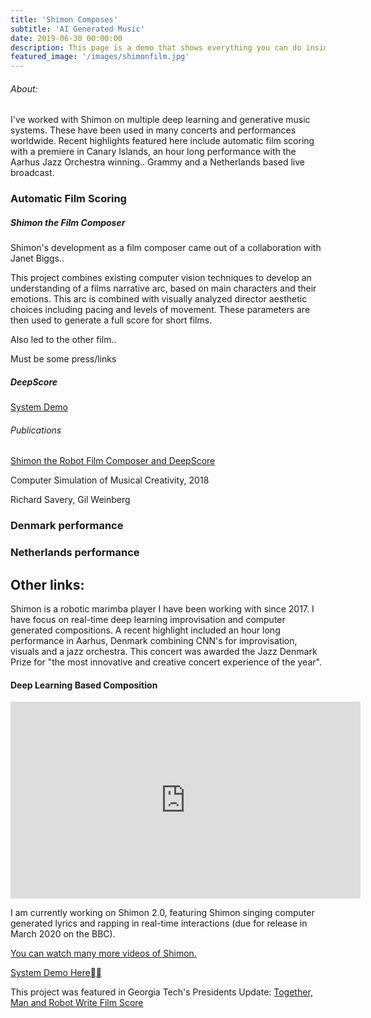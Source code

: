 ```yaml
---
title: 'Shimon Composes'
subtitle: 'AI Generated Music'
date: 2019-06-30 00:00:00
description: This page is a demo that shows everything you can do inside portfolio and blog posts.
featured_image: '/images/shimonfilm.jpg'
---
```

###### About:
I've worked with Shimon on multiple deep learning and generative music systems. These have been used in many concerts and performances worldwide. Recent highlights featured here include automatic film scoring with a premiere in Canary Islands, an hour long performance with the Aarhus Jazz Orchestra winning.. Grammy
and a Netherlands based live broadcast.


### Automatic Film Scoring
##### Shimon the Film Composer
Shimon's development as a film composer came out of a collaboration with Janet Biggs..

This project combines existing computer vision techniques to develop an understanding of a films narrative arc, based on main characters and their emotions. This arc is combined with visually analyzed director aesthetic choices including pacing and levels of movement. These parameters are then used to generate a full score for short films.


Also led to the other film..

Must be some press/links

##### DeepScore

[System Demo](https://www.dropbox.com/s/czavyw1hkigejcc/Interfacedemolong.mp4?dl=0)


###### Publications
[Shimon the Robot Film Composer and DeepScore](https://www.researchgate.net/profile/Richard_Savery/publication/334971929_Shimon_the_Robot_Film_Composer_and_DeepScore/links/5d484cf992851cd046a41e7a/Shimon-the-Robot-Film-Composer-and-DeepScore.pd)

Computer Simulation of Musical Creativity, 2018

Richard Savery, Gil Weinberg




### Denmark performance



### Netherlands performance






## Other links:


Shimon is a robotic marimba player I have been working with since 2017. I have focus on real-time deep learning improvisation and computer generated compositions. A recent highlight included an hour long performance in Aarhus, Denmark combining CNN's for improvisation, visuals and a jazz orchestra. This concert was awarded the Jazz Denmark Prize for "the most innovative and creative concert experience of the year".


#### Deep Learning Based Composition
<iframe width="560" height="315" src="https://www.youtube.com/embed/lMkPAm8_Df4" frameborder="0" allow="accelerometer; autoplay; encrypted-media; gyroscope; picture-in-picture" allowfullscreen></iframe>


I am currently working on Shimon 2.0, featuring Shimon singing computer generated lyrics and rapping in real-time interactions (due for release in March 2020 on the BBC).

<a href="https://www.shimonrobot.com/" target="_blank">You can watch many more videos of Shimon.</a>


<!-- ![Shimon Robot Watching Film](/promo.shimon.watching.jpg) -->



<a href="https://www.dropbox.com/s/czavyw1hkigejcc/Interfacedemolong.mp4?dl=0" target="_blank">System Demo Here</a>


This project was featured in Georgia Tech's Presidents Update:
<a href="https://gtcmt.gatech.edu/news/shimon-savery-film-score" target="_blank">Together, Man and Robot Write Film Score</a>
